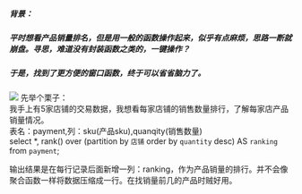 ##### 背景：
##### 平时想看产品销量排名，但是用一般的函数操作起来，似乎有点麻烦，思路一断就崩盘。寻思，难道没有封装函数之类的，一键操作？
##### 于是，找到了更方便的窗口函数，终于可以省省脑力了。
![](https://timgsa.baidu.com/timg?image&quality=80&size=b9999_10000&sec=1605080956732&di=09faf5f4562ec3b039d84ca015dfa279&imgtype=0&src=http%3A%2F%2Fimg2.imgtn.bdimg.com%2Fit%2Fu%3D2137599517%2C366805415%26fm%3D214%26gp%3D0.jpg)
先举个栗子：  
我手上有5家店铺的交易数据，我想看每家店铺的销售数量排行，了解每家店产品销量情况。  
表名：payment,列：sku(产品sku),quanqity(销售数量)  
select *, 
rank() over (partition by `店铺` order by `quantity` desc)  AS `ranking`   
from `payment`; 

输出结果是在每行记录后面新增一列：ranking，作为产品销量的排行。并不会像聚合函数一样将数据压缩成一行。在找销量前几的产品时贼好用。  
